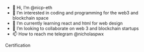 - 👋 Hi, I’m @nicp-eth
- 👀 I’m interested in coding and programming for the web3 and blockchain space
- 🌱 I’m currently learning react and html for web design
- 💞️ I’m looking to collaborate on web 3 and blockchain startups
- 📫 How to reach me telegram @nicholaspwx

<!---
nicp-eth/nicp-eth is a ✨ special ✨ repository because its `README.md` (this file) appears on your GitHub profile.
You can click the Preview link to take a look at your changes.
--->

Certification
